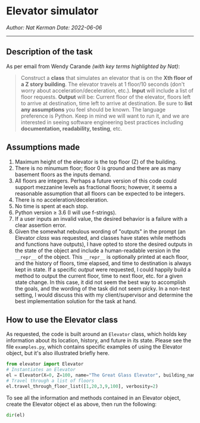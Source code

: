 # Elevator simulator

*Author: Nat Kerman*
*Date: 2022-06-06*

---
## Description of the task

As per email from Wendy Carande *(with key terms highlighted by Nat)*:
>Construct a **class** that simulates an elevator that is on the **Xth floor of a Z story building**. The elevator travels at 1 floor/10 seconds (don't worry about acceleration/deceleration, etc.). **Input** will include a list of floor requests. **Output** will be: Current floor of the elevator, floors left to arrive at destination, time left to arrive at destination. Be sure to **list any assumptions** you feel should be known.
>The language preference is Python. Keep in mind we will want to run it, and we are interested in seeing software engineering best practices including **documentation, readability, testing**, etc.

## Assumptions made 

1. Maximum height of the elevator is the top floor (Z) of the building.
2. There is no minumum floor; floor 0 is ground and there are as many basement floors as the inputs demand.
3. All floors are integers. Perhaps a future version of this code could support mezzanine levels as fractional floors; however, it seems a reasonable assumption that all floors can be expected to be integers.
4. There is no acceleration/deceleration.
5. No time is spent at each stop.
6. Python version ≥ 3.6 (I will use f-strings).
7. If a user inputs an invalid value, the desired behavior is a failure with a clear assertion error.
8. Given the somewhat nebulous wording of "outputs" in the prompt (an Elevator *class* was requested, and classes have states while methods and functions have outputs), I have opted to store the desired outputs in the state of the object and include a human-readable version in the `__repr__` of the object. This `__repr__` is optionally printed at each floor, and the history of floors, time elapsed, and time to destination is always kept in state.
If a specific *output* were requested, I could happily build a method to output the current floor, time to next floor, etc. for a given state change. In this case, it did not seem the best way to accomplish the goals, and the wording of the task did not seem picky. In a non-test setting, I would discuss this with my client/supervisor and determine the best implementation solution for the task at hand.

## How to use the Elevator class

As requested, the code is built around an `Elevator` class, which holds key information about its location, history, and future in its state. Please see the file `examples.py`, which contains specific examples of using the Elevator object, but it's also illustrated briefly here.
```python
from elevator import Elevator
# Instantiates an Elevator
el = Elevator(X=0, Z=100, name="The Great Glass Elevator", building_name="The Chocolate Factory")
# Travel through a list of floors
el.travel_through_floor_list([1,20,3,9,100], verbosity=2)
```
To see all the information and methods contained in an Elevator object, create the Elevator object el as above, then run the following:
```python
dir(el)
```